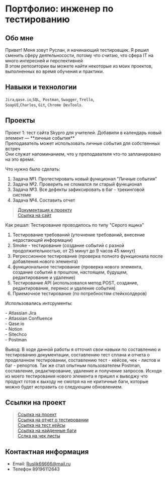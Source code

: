 # Портфолио: инженер по тестированию

## Обо мне 

Привет! Меня зовут Руслан, я начинающий тестировщик. Я решил сменить сферу деятельносости, потому что считаю, что сфера IT на много интересней и перспективней <br>
В этом репозитории вы можете найти некоторые из моих проектов, выполненных во время обучения и практики.<br>

## Навыки и технологии

``Jira``,``qase.io``,``SQL``,`` Postman``, ``Swagger``, ``Trello``, <br>
``SoapUI``,``Charles``, ``Git``, ``Chrome DevTools``.

## Проекты

<p>Проект 1: тест сайта Skypro для учителей. Добавили в календарь новый элемент — **личные события**<br>
Преподаватель может использовать личные события для собственных встреч<br>
Они служат напоминанием, что у преподавателя что-то запланировано на это время.</p>
<p>Что нужно было сделать:</p>
<ol>
  <li>Задача №1. Протестировать новый функционал "Личные события"</li>
  <li>Задача №2. Проверить не сломался ли старый функционал</li>
  <li>Задача №3. Все дефекты зафиксировать в баг - трекинговой системе</li>
  <li>Задача №4. Составить отчет</li>
</ol>

> <a href="https://skyengpublic.notion.site/6746e543d02c43879de0057cafe196b0">Документация к проекту</a><br>
> <a href="Skyeng.ru">Ссылка на сайт</a>

<p>Как решал: Тестирование проводилось по типу "Серого ящика"</p>
<ol>   
  <li> Тестирование требований (уточнение требований, внесение недостающей информации)</li>
  <li> Smoke - тестирование (создание событий с разной продолжительностью, от 25 минут до 9 часов 45 минут)</li>
  <li> Регрессионное тестирование (проверка полного функционала после добавления нового элемента)</li>
  <li> функциональное тестирование (проверка нового элемента, создание событий в прошлом, настоящем, будущем, редактирование и удаление)</li>
  <li> Тестирование API (использовался метод POST, создание, редактирование, перенос и удаление события)</li>
  <li> Приемочное тестирование (по потребностям стейкхолдеров)</li></ol>
  <p> Использовались интсрументы:</p>
 - Atlassian Jira<br>
 - Atlassian Confluence<br>
 - Qase.io<br>
 - Notion<br>
 - Sitechco<br>
 - Postman
  
 <p>Вывод: В ходе данной работы я отточил свои навыки по составлению и тестированию документации, составлению тест сплана и отчета о проделанном тестировании, составлению тест - кейсов, чек - листов и баг - репортов. Так же стал опытным пользователем Postman, составление, редактирование, удаление и получение запросов. Исходя из моего тестирования нового элемента я пришел к выводжу что продукт готов к выходу не смотря на не критичные баги, которые можно будет исправить со следующим обновлением.<p>
  
  ## Ссылки на проект

> <a href="https://docs.google.com/document/d/14CT5qakK6Em-qN3OdeviakOLF-GjIdmGifhNyxRvZvg/edit?usp=sharing">Ссылка на проект</a><br>
> <a href="https://docs.google.com/document/d/1wBv5XWZULZTssrP1HyjdlPPIttiOUP6Pl2K_ROXozLE/edit?usp=sharing">Ссылка на отчет о тестировании</a><br>
> <a href="https://docs.google.com/document/d/1oEJUpwsRJKCUJn3yH41j3YkhYNLpAQ-mvR6LGRLjEfQ/edit?usp=sharing">Ссылка на тест кейсы</a><br>
> <a href="https://docs.google.com/document/d/18vE9qr2QmY6H5Z6FDlyDs4BMSTOpMgkUHCwVfoHhKsg/edit?usp=sharing">Ссылка на найденные баги</a><br>
> <a href="https://docs.google.com/document/d/1e-hHMpFHEp5-nY0U-kEwHhAxM_6IjmTM0CZQYQt5i2k/edit?usp=sharing">Сслка на чек листы<a/>

## Контактная информация
- Email: Ruslik66666@mail.ru
- Телефон 89196112643
